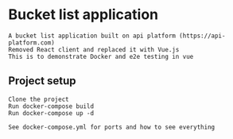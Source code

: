 # Bucket list application
```
A bucket list application built on api platform (https://api-platform.com)
Removed React client and replaced it with Vue.js
This is to demonstrate Docker and e2e testing in vue
```

## Project setup
```
Clone the project
Run docker-compose build
Run docker-compose up -d

See docker-compose.yml for ports and how to see everything

```

